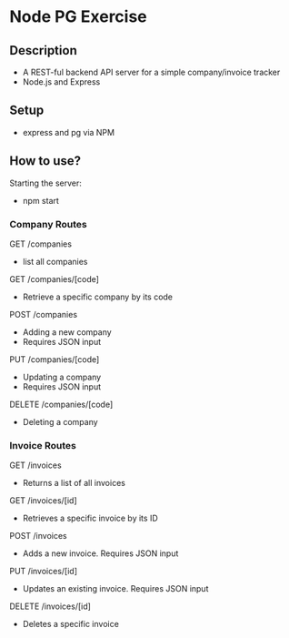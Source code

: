 # Node PG Exercise

## Description

- A REST-ful backend API server for a simple company/invoice tracker
- Node.js and Express

## Setup

- express and pg via NPM

## How to use?

Starting the server:

- npm start

### Company Routes

GET /companies

- list all companies

GET /companies/[code]

- Retrieve a specific company by its code

POST /companies

- Adding a new company
- Requires JSON input

PUT /companies/[code]

- Updating a company
- Requires JSON input

DELETE /companies/[code]

- Deleting a company

### Invoice Routes

GET /invoices

- Returns a list of all invoices

GET /invoices/[id]

- Retrieves a specific invoice by its ID

POST /invoices

- Adds a new invoice. Requires JSON input

PUT /invoices/[id]

- Updates an existing invoice. Requires JSON input

DELETE /invoices/[id]

- Deletes a specific invoice
